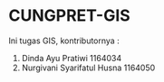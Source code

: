 # CUNGPRET-GIS
Ini tugas GIS, kontributornya :
1. Dinda Ayu Pratiwi 1164034
2. Nurgivani Syarifatul Husna 1164050
